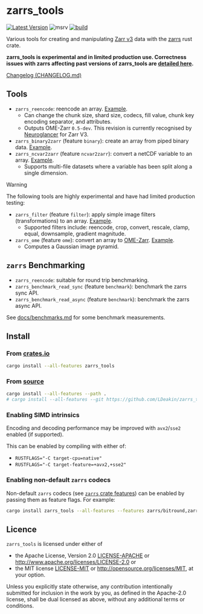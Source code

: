 # zarrs_tools 

[![Latest Version](https://img.shields.io/crates/v/zarrs_tools.svg)](https://crates.io/crates/zarrs_tools)
![msrv](https://img.shields.io/crates/msrv/zarrs_tools)
[![build](https://github.com/LDeakin/zarrs_tools/actions/workflows/ci.yml/badge.svg)](https://github.com/LDeakin/zarrs_tools/actions/workflows/ci.yml)

Various tools for creating and manipulating [Zarr v3](https://zarr.dev) data with the [zarrs](https://github.com/LDeakin/zarrs) rust crate.

**zarrs_tools is experimental and in limited production use. Correctness issues with zarrs affecting past versions of zarrs_tools are [detailed here](https://docs.rs/zarrs/latest/zarrs/#correctness-issues-with-past-versions).**

[Changelog (CHANGELOG.md)](https://github.com/LDeakin/zarrs_tools/blob/main/CHANGELOG.md)

## Tools
- `zarrs_reencode`: reencode an array. [Example](https://github.com/LDeakin/zarrs_tools/blob/main/docs/reencode_rechunk.md).
  - Can change the chunk size, shard size, codecs, fill value, chunk key encoding separator, and attributes.
  - Outputs OME-Zarr `0.5-dev`. This revision is currently recognised by [Neuroglancer](https://github.com/google/neuroglancer) for Zarr V3.
- `zarrs_binary2zarr` (feature `binary`): create an array from piped binary data. [Example](https://github.com/LDeakin/zarrs_tools/blob/main/docs/convert_binary.md).
- `zarrs_ncvar2zarr` (feature `ncvar2zarr`): convert a netCDF variable to an array. [Example](https://github.com/LDeakin/zarrs_tools/blob/main/docs/convert_netcdf.md).
  - Supports multi-file datasets where a variable has been split along a single dimension.

> [!WARNING]
> The following tools are highly experimental and have had limited production testing:

- `zarrs_filter` (feature `filter`): apply simple image filters (transformations) to an array. [Example](https://github.com/LDeakin/zarrs_tools/blob/main/docs/filter.md).
  - Supported filters include: reencode, crop, convert, rescale, clamp, equal, downsample, gradient magnitude.
- `zarrs_ome` (feature `ome`): convert an array to [OME-Zarr](https://ngff.openmicroscopy.org/latest/index.html). [Example](https://github.com/LDeakin/zarrs_tools/blob/main/docs/ome_zarr.md).
  - Computes a Gaussian image pyramid.

## `zarrs` Benchmarking
- `zarrs_reencode`: suitable for round trip benchmarking.
- `zarrs_benchmark_read_sync` (feature `benchmark`): benchmark the zarrs sync API.
- `zarrs_benchmark_read_async` (feature `benchmark`): benchmark the zarrs async API.

See [docs/benchmarks.md](https://github.com/LDeakin/zarrs_tools/blob/main/docs/benchmarks.md) for some benchmark measurements.

## Install

### From [crates.io](https://crates.io/crates/zarrs_tools)
```bash
cargo install --all-features zarrs_tools
```

### From [source](https://github.com/LDeakin/zarrs_tools)
```bash
cargo install --all-features --path .
# cargo install --all-features --git https://github.com/LDeakin/zarrs_tools
```

### Enabling SIMD intrinsics
Encoding and decoding performance may be improved with `avx2`/`sse2` enabled (if supported).

This can be enabled by compiling with either of:
 - `RUSTFLAGS="-C target-cpu=native"`
 - `RUSTFLAGS="-C target-feature=+avx2,+sse2"`

### Enabling non-default `zarrs` codecs
Non-default `zarrs` codecs (see [`zarrs` crate features](https://docs.rs/zarrs/latest/zarrs/#crate-features)) can be enabled by passing them as feature flags.
For example:
```bash
cargo install zarrs_tools --all-features --features zarrs/bitround,zarrs/zfp,zarrs/bz2,zarrs/pcodec
```

## Licence
`zarrs_tools` is licensed under either of
 - the Apache License, Version 2.0 [LICENSE-APACHE](./LICENCE-APACHE) or <http://www.apache.org/licenses/LICENSE-2.0> or
 - the MIT license [LICENSE-MIT](./LICENCE-MIT) or <http://opensource.org/licenses/MIT>, at your option.

Unless you explicitly state otherwise, any contribution intentionally submitted for inclusion in the work by you, as defined in the Apache-2.0 license, shall be dual licensed as above, without any additional terms or conditions.
